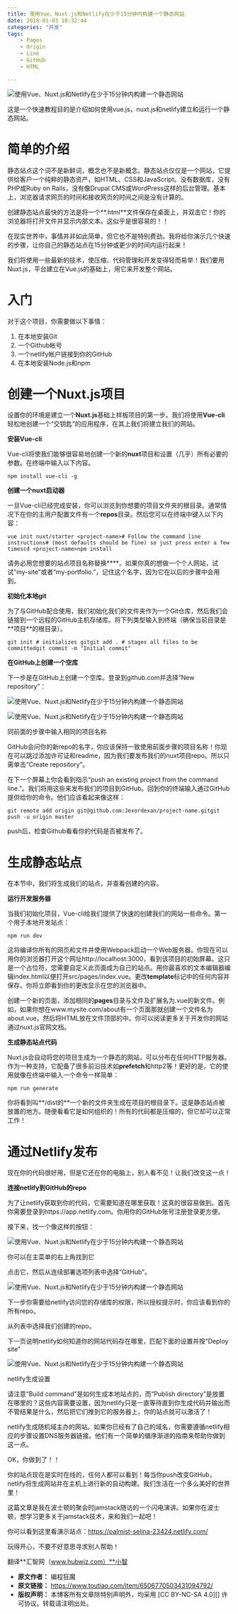 ```yaml
---
title: 使用Vue、Nuxt.js和Netlify在少于15分钟内构建一个静态网站
date: 2018-01-03 18:32:44
categories: "开发"
tags:
	- Pages
	- Origin
	- Line
	- GitHub
	- HTML

---
```


![使用Vue、Nuxt.js和Netlify在少于15分钟内构建一个静态网站][Vue_Nuxt.js_Netlify_15]

这是一个快速教程目的是介绍如何使用vue.js，nuxt.js和netlify建立和运行一个静态网站。

# 简单的介绍 #

静态站点这个词不是新鲜词，概念也不是新概念。静态站点仅仅是一个网站，它提供给客户一个纯粹的静态资产，如HTML、CSS和JavaScript。没有数据库，没有PHP或Ruby on Rails，没有像Drupal CMS或WordPress这样的后台管理。基本上，浏览器请求网页的时间和接收网页的时间之间是没有计算的。

创建静态站点最快的方法是将一个**.html**文件保存在桌面上，并双击它！你的浏览器将打开文件并显示内部文本。这似乎是很容易的！！

在现实世界中，事情并非如此简单，但它也不是特别费劲。我将给你演示几个快速的步骤，让你自己的静态站点在15分钟或更少的时间内运行起来！

我们将使用一些最新的技术，使压缩、代码管理和开发变得轻而易举！我们要用Nuxt.js，平台建立在Vue.js的基础上，用它来开发整个网站。

# 入门 #

对于这个项目，你需要做以下事情：

1.  在本地安装Git
2.  一个Github帐号
3.  一个netlify帐户链接到你的GitHub
4.  在本地安装Node.js和npm

# 创建一个Nuxt.js项目 #

设置你的环境是建立一个**Nuxt.js**基础上样板项目的第一步。我们将使用**Vue-cli**轻松地创建一个“交钥匙”的应用程序，在其上我们将建立我们的网站。

**安装Vue-cli**

Vue-cli将使我们能够很容易地创建一个新的**nuxt**项目和设置（几乎）所有必要的参数。在终端中输入以下内容。

``````````
npm install vue-cli -g
``````````

**创建一个nuxt启动器**

一旦Vue-cli已经完成安装，你可以浏览到你想要的项目文件夹的根目录。通常情况下在你的主用户配置文件有一个**repos**目录。然后您可以在终端中键入以下内容：

``````````
vue init nuxt/starter <project-name># Follow the command line instructions# (most defaults should be fine) so just press enter a few timescd <project-name>npm install
``````````

请务必用您想要的站点项目名称替换**<project-name>**。如果你真的想做一个个人网站，试试“my-site”或者“my-portfolio.”，记住这个名字，因为它在以后的步骤中会用到。

**初始化本地git**

为了与GitHub配合使用，我们初始化我们的文件夹作为一个Git仓库，然后我们会链接到一个远程的GitHub主机存储库。将下列类型输入到终端（确保当前目录是**<project-name>项目**的根目录）。

``````````
git init # initializes gitgit add . # stages all files to be committedgit commit -m "Initial commit"
``````````

**在GitHub上创建一个空库**

下一步是在GitHub上创建一个空库。登录到github.com并选择“New repository”：

![使用Vue、Nuxt.js和Netlify在少于15分钟内构建一个静态网站][Vue_Nuxt.js_Netlify_15 1]

![使用Vue、Nuxt.js和Netlify在少于15分钟内构建一个静态网站][Vue_Nuxt.js_Netlify_15 2]

同前面的步骤中输入相同的项目名称

GitHub会问你的新repo的名字，你应该保持一致使用前面步骤的项目名称！你现在可以跳过添加许可证和readme，因为我们要发布我们的nuxt项目repo。所以只需单击“Create repository”。

在下一个屏幕上你会看到指示“push an existing project from the command line.”。我们将用这些来发布我们的项目到GitHub。回到你的终端输入通过GitHub提供给你的命令。他们应该看起来像这样：

``````````
git remote add origin git@github.com:Jexordexan/project-name.gitgit push -u origin master
``````````

push后，检查Github看看你的代码是否被发布了。

# 生成静态站点 #

在本节中，我们将生成我们的站点，并查看创建的内容。

**运行开发服务器**

当我们初始化项目，Vue-cli给我们提供了快速的创建我们的网站一些命令。第一个用于本地开发站点：

``````````
npm run dev
``````````

这将编译你所有的网页和文件并使用Webpack启动一个Web服务器。你现在可以用你的浏览器打开这个网址http://localhost:3000，看到该项目的初始屏幕。这只是一个占位符，您需要自定义此页面成为自己的站点。用你最喜欢的文本编辑器编辑index.html以便打开src/pages/index.vue。更改**template**标记中的任何内容并保存。你将立即看到你的更改显示在您的浏览器中。

创建一个新的页面，添加相同的**pages**目录与文件及扩展名为.vue的新文件。例如，如果你想在www.mysite.com/about有一个页面那就创建一个文件名为about.vue。然后将HTML放在文件顶部的<template></template>中。你可以阅读更多关于开发你的网站通过nuxt.js官网文档。

**生成静态站点代码**

Nuxt.js会自动将您的项目生成为一个静态的网站，可以分布在任何HTTP服务器。作为一种支持，它配备了很多前沿技术如**prefetch**和http2等！更好的是，它的使用就像在终端中输入一个命令一样简单：

``````````
npm run generate
``````````

你将看到叫**/dist的**一个新的文件夹生成在项目的根目录下。这是静态站点被放置的地方。随便看看它是如何组织的！所有的代码都是压缩的，但它却可以正常工作！

# **通过Netlify发布** #

现在你的代码很好用，但是它还在你的电脑上，别人看不见！让我们改变这一点！

**连接netlify到GitHub的repo**

为了让netlify获取到你的代码，它需要知道在哪里获取！这真的很容易做到。首先你需要登录到https://app.netlify.com。你用你的GitHub账号注册登录更方便。

接下来，找一个像这样的按钮：

![使用Vue、Nuxt.js和Netlify在少于15分钟内构建一个静态网站][Vue_Nuxt.js_Netlify_15 3]

你可以在主菜单的右上角找到它

点击它，然后从连续部署选项列表中选择“GitHub”。

![使用Vue、Nuxt.js和Netlify在少于15分钟内构建一个静态网站][Vue_Nuxt.js_Netlify_15 4]

下一步你需要给netlify访问您的存储库的权限，所以授权提示时，你应该看到你的所有repo。

从列表中选择我们创建的repo。

下一页说明netlify如何知道你的网站代码存在哪里，匹配下面的设置并按“Deploy site”

![使用Vue、Nuxt.js和Netlify在少于15分钟内构建一个静态网站][Vue_Nuxt.js_Netlify_15 5]

netlify生成设置

请注意“Build command”是如何生成本地站点的，而“Publish directory”是放置在哪里的？这些内容需要设置，因为netlify只是一直等待直到你生成代码并输出而不管结果是什么，然后把它们推到它的服务器上，你的站点就可以激活了！


netlify生成随机域主办的网站。如果你已经有了自己的域名，你需要遵循netlify相应的步骤设置DNS服务器链接。他们有一个简单的循序渐进的指南来帮助你做到这一点。

OK，你做到了！！

你的站点现在是实时在线的，任何人都可以看到！每当你push改变GitHub，netlify将生成网站并在主机上进行新的自动构建。我们生活在一个多么美好的世界里！

这篇文章是我在波士顿的聚会时jamstack随访的一个闪电演讲。如果你在波士顿，想学习更多关于jamstack技术，来和我们一起吧！

你可以看到这里看演示站点：https://palmist-selina-23424.netlify.com/

玩得开心，不要不好意思寻求别人帮助！

翻译**汇智网（www.hubwiz.com）**小智


[Vue_Nuxt.js_Netlify_15]: static/resources/crawler/IRVE-MIMU-RZMI.jpg
[Vue_Nuxt.js_Netlify_15 1]: static/resources/crawler/YVFZ-VZAU-BRUB.jpg
[Vue_Nuxt.js_Netlify_15 2]: static/resources/crawler/Z7ZZ-ZAYM-UIYJ.jpg
[Vue_Nuxt.js_Netlify_15 3]: static/resources/crawler/ZMIF-ZFVQ-YYEU.jpg
[Vue_Nuxt.js_Netlify_15 4]: static/resources/crawler/ZQJN-ARUV-YAZ3.jpg
[Vue_Nuxt.js_Netlify_15 5]: static/resources/crawler/BZQF-JZNE-YYZM.jpg
 *  **原文作者：** 编程狂魔
 *  **原文链接：** https://www.toutiao.com/item/6506770503431094792/
 *  **版权声明：** 本博客所有文章除特别声明外，均采用 [CC BY-NC-SA 4.0][] 许可协议。转载请注明出处。

